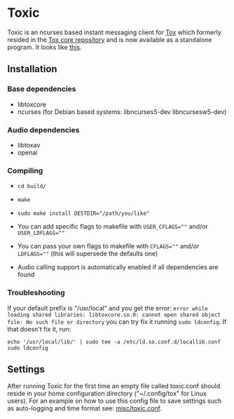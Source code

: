 # Toxic
Toxic is an ncurses based instant messaging client for [Tox](https://tox.im) which formerly resided in the [Tox core repository](https://github.com/irungentoo/toxcore) and is now available as a standalone program. It looks like [this](http://i.imgur.com/hL7WhVl.png).

## Installation

### Base dependencies
* libtoxcore
* ncurses (for Debian based systems: libncurses5-dev libncursesw5-dev)

### Audio dependencies
* libtoxav
* openal

### Compiling
* `cd build/`
* `make`
* `sudo make install DESTDIR="/path/you/like"`

* You can add specific flags to makefile with `USER_CFLAGS=""` and/or `USER_LDFLAGS=""`
* You can pass your own flags to makefile with `CFLAGS=""` and/or `LDFLAGS=""` (this will supersede the defaults one)

* Audio calling support is automatically enabled if all dependencies are found

### Troubleshooting
If your default prefix is "/usr/local" and you get the error:
`error while loading shared libraries: libtoxcore.so.0: cannot open shared object file: No such file or directory`
you can try fix it running `sudo ldconfig`.
If that doesn't fix it, run:
```
echo '/usr/local/lib/' | sudo tee -a /etc/ld.so.conf.d/locallib.conf
sudo ldconfig
```

## Settings
After running Toxic for the first time an empty file called toxic.conf should reside in your home configuration directory ("~/.config/tox" for Linux users). For an example on how to use this config file to save settings such as auto-logging and time format see: [misc/toxic.conf](misc/toxic.conf).
